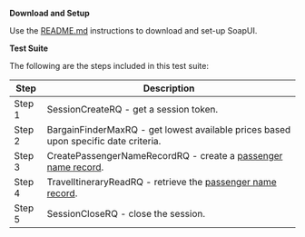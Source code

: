 **Download and Setup**

Use the [README.md](/SabreAPIsTestSuites/README.md) instructions to download and
set-up SoapUI.

**Test Suite**

The following are the steps included in this test suite:

| **Step** | **Description**                                                                                             |
|----------|-------------------------------------------------------------------------------------------------------------|
| Step 1   | SessionCreateRQ - get a session token.                                              |
| Step 2   | BargainFinderMaxRQ - get lowest available prices based upon specific date criteria. |
| Step 3   | CreatePassengerNameRecordRQ - create a [passenger name record](https://developer.sabre.com/resources/getting_started_with_sabre_apis/sabre_apis_101/intros/intro_to_pnrs). 
| Step 4   | TravelItineraryReadRQ - retrieve the [passenger name record](https://developer.sabre.com/resources/getting_started_with_sabre_apis/sabre_apis_101/intros/intro_to_pnrs). |
| Step 5   | SessionCloseRQ - close the session.    |
